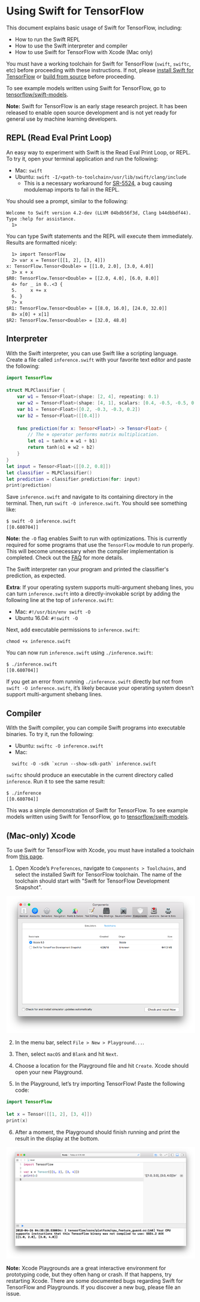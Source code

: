# Using Swift for TensorFlow

This document explains basic usage of Swift for TensorFlow, including:
* How to run the Swift REPL
* How to use the Swift interpreter and compiler
* How to use Swift for TensorFlow with Xcode (Mac only)

You must have a working toolchain for Swift for TensorFlow (`swift`, `swiftc`, etc) before proceeding with these instructions. If not, please [install Swift for TensorFlow](Installation.md) or [build from source](https://github.com/google/swift/blob/tensorflow/README.md) before proceeding.

To see example models written using Swift for TensorFlow, go to [tensorflow/swift-models](https://github.com/tensorflow/swift-models).

**Note:** Swift for TensorFlow is an early stage research project. It has been released to enable open source development and is not yet ready for general use by machine learning developers.

## REPL (Read Eval Print Loop)

An easy way to experiment with Swift is the Read Eval Print Loop, or REPL. To try it, open your terminal application and run the following:

* Mac: `swift`
* Ubuntu: `swift -I/<path-to-toolchain>/usr/lib/swift/clang/include`
  * This is a necessary workaround for [SR-5524](https://bugs.swift.org/browse/SR-5524), a bug causing modulemap imports to fail in the REPL.

You should see a prompt, similar to the following:

```
Welcome to Swift version 4.2-dev (LLVM 04bdb56f3d, Clang b44dbbdf44). Type :help for assistance.
  1>
```

You can type Swift statements and the REPL will execute them immediately. Results are formatted nicely:

```
  1> import TensorFlow
  2> var x = Tensor([[1, 2], [3, 4]])
x: TensorFlow.Tensor<Double> = [[1.0, 2.0], [3.0, 4.0]]
  3> x + x
$R0: TensorFlow.Tensor<Double> = [[2.0, 4.0], [6.0, 8.0]]
  4> for _ in 0..<3 {
  5.     x += x
  6. }
  7> x
$R1: TensorFlow.Tensor<Double> = [[8.0, 16.0], [24.0, 32.0]]
  8> x[0] + x[1]
$R2: TensorFlow.Tensor<Double> = [32.0, 48.0]
```

## Interpreter

With the Swift interpreter, you can use Swift like a scripting language. Create a file called `inference.swift` with your favorite text editor and paste the following:

```swift
import TensorFlow

struct MLPClassifier {
    var w1 = Tensor<Float>(shape: [2, 4], repeating: 0.1)
    var w2 = Tensor<Float>(shape: [4, 1], scalars: [0.4, -0.5, -0.5, 0.4])
    var b1 = Tensor<Float>([0.2, -0.3, -0.3, 0.2])
    var b2 = Tensor<Float>([[0.4]])

    func prediction(for x: Tensor<Float>) -> Tensor<Float> {
        // The ⊗ operator performs matrix multiplication.
        let o1 = tanh(x ⊗ w1 + b1)
        return tanh(o1 ⊗ w2 + b2)
    }
}
let input = Tensor<Float>([[0.2, 0.8]])
let classifier = MLPClassifier()
let prediction = classifier.prediction(for: input)
print(prediction)
```

Save `inference.swift` and navigate to its containing directory in the terminal. Then, run `swift -O inference.swift`. You should see something like:

```
$ swift -O inference.swift
[[0.680704]]
```

**Note:** the `-O` flag enables Swift to run with optimizations. This is currently required for some programs that use the `TensorFlow` module to run properly.  This will become unnecessary when the compiler implementation is completed. Check out the [FAQ](https://github.com/tensorflow/swift/blob/master/FAQ.md#why-do-i-get-error-array-input-is-not-a-constant-array-of-tensors) for more details.

The Swift interpreter ran your program and printed the classifier's prediction, as expected.

**Extra**: If your operating system supports multi-argument shebang lines, you can turn `inference.swift` into a directly-invokable script by adding the following line at the top of `inference.swift`:

* Mac: `#!/usr/bin/env swift -O`
* Ubuntu 16.04: `#!swift -O`

Next, add executable permissions to `inference.swift`:

    chmod +x inference.swift

You can now run `inference.swift` using `./inference.swift`:

    $ ./inference.swift
    [[0.680704]]

If you get an error from running `./inference.swift` directly but not from `swift -O inference.swift`, it’s likely because your operating system doesn’t support multi-argument shebang lines.

## Compiler

With the Swift compiler, you can compile Swift programs into executable binaries. To try it, run the following:
* Ubuntu: `swiftc -O inference.swift`
* Mac:
```
  swiftc -O -sdk `xcrun --show-sdk-path` inference.swift
```

`swiftc` should produce an executable in the current directory called `inference`. Run it to see the same result:

```
$ ./inference
[[0.680704]]
```

This was a simple demonstration of Swift for TensorFlow. To see example models written using Swift for TensorFlow, go to [tensorflow/swift-models](https://github.com/tensorflow/swift-models).

## (Mac-only) Xcode

To use Swift for TensorFlow with Xcode, you must have installed a toolchain from [this page](Installation.md).

1. Open Xcode’s `Preferences`, navigate to `Components > Toolchains`, and select the installed Swift for TensorFlow toolchain. The name of the toolchain should start with "Swift for TensorFlow Development Snapshot".

<p align="center">
  <img src="docs/images/Installation-XcodePreferences.png?raw=true" alt="Select toolchain in Xcode preferences."/>
</p>

2. In the menu bar, select `File > New > Playground...`.

3. Then, select `macOS` and `Blank` and hit `Next`.

4. Choose a location for the Playground file and hit `Create`. Xcode should open your new Playground.

5. In the Playground, let’s try importing TensorFlow! Paste the following code:

```swift
import TensorFlow

let x = Tensor([[1, 2], [3, 4]])
print(x)
```

6. After a moment, the Playground should finish running and print the result in the display at the bottom.

<p align="center">
  <img src="docs/images/Usage-Playground.png?raw=true" alt="Playground running Swift for TensorFlow."/>
</p>

**Note:** Xcode Playgrounds are a great interactive environment for prototyping code, but they often hang or crash. If that happens, try restarting Xcode. There are some documented bugs regarding Swift for TensorFlow and Playgrounds. If you discover a new bug, please file an issue.
